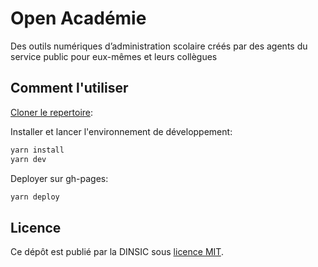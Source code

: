 # Open Académie

Des outils numériques d’administration scolaire créés par des agents du service public pour eux-mêmes et leurs collègues

## Comment l'utiliser

[Cloner le repertoire](https://github.com/sgmap/open-academie):

Installer et lancer l'environnement de développement:

```bash
yarn install
yarn dev
```

Deployer sur gh-pages:

```bash
yarn deploy
```
## Licence

Ce dépôt est publié par la DINSIC sous [licence MIT](LICENSE).
